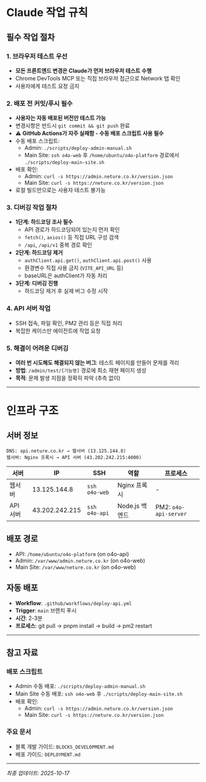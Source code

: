 # Claude 작업 규칙

## 필수 작업 절차

### 1. 브라우저 테스트 우선
- **모든 프론트엔드 변경은 Claude가 먼저 브라우저 테스트 수행**
- Chrome DevTools MCP 또는 직접 브라우저 접근으로 Network 탭 확인
- 사용자에게 테스트 요청 금지

### 2. 배포 전 커밋/푸시 필수
- **사용자는 자동 배포된 버전만 테스트 가능**
- 변경사항은 반드시 `git commit && git push` 완료
- ⚠️ **GitHub Actions가 자주 실패함 - 수동 배포 스크립트 사용 필수**
- 수동 배포 스크립트:
  - Admin: `./scripts/deploy-admin-manual.sh`
  - Main Site: `ssh o4o-web` 후 `/home/ubuntu/o4o-platform` 경로에서 `./scripts/deploy-main-site.sh`
- 배포 확인:
  - Admin: `curl -s https://admin.neture.co.kr/version.json`
  - Main Site: `curl -s https://neture.co.kr/version.json`
- 로컬 빌드만으로는 사용자 테스트 불가능

### 3. 디버깅 작업 절차
- **1단계: 하드코딩 조사 필수**
  - API 경로가 하드코딩되어 있는지 먼저 확인
  - `fetch()`, `axios()` 등 직접 URL 구성 검색
  - `/api`, `/api/v1` 중복 경로 확인
- **2단계: 하드코딩 제거**
  - `authClient.api.get()`, `authClient.api.post()` 사용
  - 환경변수 직접 사용 금지 (`VITE_API_URL` 등)
  - baseURL은 authClient가 자동 처리
- **3단계: 디버깅 진행**
  - 하드코딩 제거 후 실제 버그 수정 시작

### 4. API 서버 작업
- SSH 접속, 파일 확인, PM2 관리 등은 직접 처리
- 복잡한 케이스만 에이전트에 작업 요청

### 5. 해결이 어려운 디버깅
- **여러 번 시도해도 해결되지 않는 버그**: 테스트 페이지를 만들어 문제를 격리
- **방법**: `/admin/test/[기능명]` 경로에 최소 재현 페이지 생성
- **목적**: 문제 발생 지점을 정확히 파악 (추측 없이)

---

# 인프라 구조

## 서버 정보
```
DNS: api.neture.co.kr → 웹서버 (13.125.144.8)
웹서버: Nginx 프록시 → API 서버 (43.202.242.215:4000)
```

| 서버 | IP | SSH | 역할 | 프로세스 |
|------|-----|-----|------|----------|
| 웹서버 | 13.125.144.8 | `ssh o4o-web` | Nginx 프록시 | - |
| API 서버 | 43.202.242.215 | `ssh o4o-api` | Node.js 백엔드 | PM2: `o4o-api-server` |

## 배포 경로
- API: `/home/ubuntu/o4o-platform` (on o4o-api)
- Admin: `/var/www/admin.neture.co.kr` (on o4o-web)
- Main Site: `/var/www/neture.co.kr` (on o4o-web)

## 자동 배포
- **Workflow**: `.github/workflows/deploy-api.yml`
- **Trigger**: `main` 브랜치 푸시
- **시간**: 2-3분
- **프로세스**: git pull → pnpm install → build → pm2 restart

---

## 참고 자료

### 배포 스크립트
- Admin 수동 배포: `./scripts/deploy-admin-manual.sh`
- Main Site 수동 배포: `ssh o4o-web` 후 `./scripts/deploy-main-site.sh`
- 배포 확인:
  - Admin: `curl -s https://admin.neture.co.kr/version.json`
  - Main Site: `curl -s https://neture.co.kr/version.json`

### 주요 문서
- 블록 개발 가이드: `BLOCKS_DEVELOPMENT.md`
- 배포 가이드: `DEPLOYMENT.md`

---

*최종 업데이트: 2025-10-17*
